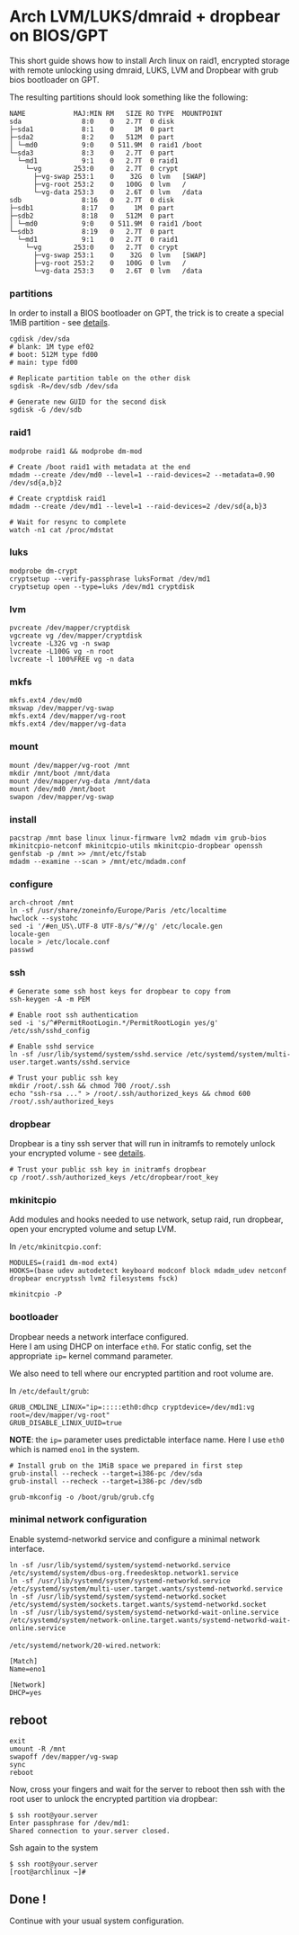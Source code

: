 # Arch LVM/LUKS/dmraid + dropbear on BIOS/GPT

This short guide shows how to install Arch linux on raid1, encrypted storage with remote unlocking using dmraid, LUKS, LVM and Dropbear with grub bios bootloader on GPT.

The resulting partitions should look something like the following:

```
NAME            MAJ:MIN RM   SIZE RO TYPE  MOUNTPOINT
sda               8:0    0   2.7T  0 disk  
├─sda1            8:1    0     1M  0 part  
├─sda2            8:2    0   512M  0 part  
│ └─md0           9:0    0 511.9M  0 raid1 /boot
└─sda3            8:3    0   2.7T  0 part  
  └─md1           9:1    0   2.7T  0 raid1 
    └─vg        253:0    0   2.7T  0 crypt 
      ├─vg-swap 253:1    0    32G  0 lvm   [SWAP]
      ├─vg-root 253:2    0   100G  0 lvm   /
      └─vg-data 253:3    0   2.6T  0 lvm   /data
sdb               8:16   0   2.7T  0 disk  
├─sdb1            8:17   0     1M  0 part  
├─sdb2            8:18   0   512M  0 part  
│ └─md0           9:0    0 511.9M  0 raid1 /boot
└─sdb3            8:19   0   2.7T  0 part  
  └─md1           9:1    0   2.7T  0 raid1 
    └─vg        253:0    0   2.7T  0 crypt 
      ├─vg-swap 253:1    0    32G  0 lvm   [SWAP]
      ├─vg-root 253:2    0   100G  0 lvm   /
      └─vg-data 253:3    0   2.6T  0 lvm   /data 
```

### partitions

In order to install a BIOS bootloader on GPT, the trick is to create a special 1MiB partition - see [details](https://wiki.archlinux.org/index.php/GRUB#GUID_Partition_Table_(GPT)_specific_instructions).

```
cgdisk /dev/sda
# blank: 1M type ef02
# boot: 512M type fd00
# main: type fd00

# Replicate partition table on the other disk
sgdisk -R=/dev/sdb /dev/sda

# Generate new GUID for the second disk
sgdisk -G /dev/sdb
```

### raid1

```
modprobe raid1 && modprobe dm-mod

# Create /boot raid1 with metadata at the end
mdadm --create /dev/md0 --level=1 --raid-devices=2 --metadata=0.90 /dev/sd{a,b}2

# Create cryptdisk raid1
mdadm --create /dev/md1 --level=1 --raid-devices=2 /dev/sd{a,b}3

# Wait for resync to complete
watch -n1 cat /proc/mdstat
```

### luks

```
modprobe dm-crypt
cryptsetup --verify-passphrase luksFormat /dev/md1
cryptsetup open --type=luks /dev/md1 cryptdisk
```

### lvm

```
pvcreate /dev/mapper/cryptdisk
vgcreate vg /dev/mapper/cryptdisk
lvcreate -L32G vg -n swap
lvcreate -L100G vg -n root
lvcreate -l 100%FREE vg -n data
```

### mkfs

```
mkfs.ext4 /dev/md0
mkswap /dev/mapper/vg-swap
mkfs.ext4 /dev/mapper/vg-root
mkfs.ext4 /dev/mapper/vg-data
```

### mount

```
mount /dev/mapper/vg-root /mnt
mkdir /mnt/boot /mnt/data
mount /dev/mapper/vg-data /mnt/data
mount /dev/md0 /mnt/boot
swapon /dev/mapper/vg-swap
```

### install

```
pacstrap /mnt base linux linux-firmware lvm2 mdadm vim grub-bios mkinitcpio-netconf mkinitcpio-utils mkinitcpio-dropbear openssh
genfstab -p /mnt >> /mnt/etc/fstab
mdadm --examine --scan > /mnt/etc/mdadm.conf
```

### configure

```
arch-chroot /mnt
ln -sf /usr/share/zoneinfo/Europe/Paris /etc/localtime
hwclock --systohc
sed -i '/#en_US\.UTF-8 UTF-8/s/^#//g' /etc/locale.gen
locale-gen
locale > /etc/locale.conf
passwd
```

### ssh

```
# Generate some ssh host keys for dropbear to copy from
ssh-keygen -A -m PEM

# Enable root ssh authentication
sed -i 's/^#PermitRootLogin.*/PermitRootLogin yes/g' /etc/ssh/sshd_config

# Enable sshd service
ln -sf /usr/lib/systemd/system/sshd.service /etc/systemd/system/multi-user.target.wants/sshd.service

# Trust your public ssh key
mkdir /root/.ssh && chmod 700 /root/.ssh
echo "ssh-rsa ..." > /root/.ssh/authorized_keys && chmod 600 /root/.ssh/authorized_keys
```

### dropbear

Dropbear is a tiny ssh server that will run in initramfs to remotely unlock your encrypted volume - see [details](https://wiki.archlinux.org/index.php/Dm-crypt/Specialties#Remote_unlocking_(hooks:_netconf,_dropbear,_tinyssh,_ppp)).

```
# Trust your public ssh key in initramfs dropbear
cp /root/.ssh/authorized_keys /etc/dropbear/root_key
```

### mkinitcpio

Add modules and hooks needed to use network, setup raid, run dropbear, open your encrypted volume and setup LVM.

In `/etc/mkinitcpio.conf`:
```
MODULES=(raid1 dm-mod ext4)
HOOKS=(base udev autodetect keyboard modconf block mdadm_udev netconf dropbear encryptssh lvm2 filesystems fsck)
```

```
mkinitcpio -P
```

### bootloader

Dropbear needs a network interface configured.  
Here I am using DHCP on interface `eth0`. For static config, set the appropriate `ip=` kernel command parameter.  

We also need to tell where our encrypted partition and root volume are.


In `/etc/default/grub`:
```
GRUB_CMDLINE_LINUX="ip=:::::eth0:dhcp cryptdevice=/dev/md1:vg root=/dev/mapper/vg-root"
GRUB_DISABLE_LINUX_UUID=true
```
**NOTE**: the `ip=` parameter uses predictable interface name. Here I use `eth0` which is named `eno1` in the system.


```
# Install grub on the 1MiB space we prepared in first step
grub-install --recheck --target=i386-pc /dev/sda
grub-install --recheck --target=i386-pc /dev/sdb

grub-mkconfig -o /boot/grub/grub.cfg
```

### minimal network configuration

Enable systemd-networkd service and configure a minimal network interface.

```
ln -sf /usr/lib/systemd/system/systemd-networkd.service /etc/systemd/system/dbus-org.freedesktop.network1.service
ln -sf /usr/lib/systemd/system/systemd-networkd.service /etc/systemd/system/multi-user.target.wants/systemd-networkd.service
ln -sf /usr/lib/systemd/system/systemd-networkd.socket /etc/systemd/system/sockets.target.wants/systemd-networkd.socket
ln -sf /usr/lib/systemd/system/systemd-networkd-wait-online.service /etc/systemd/system/network-online.target.wants/systemd-networkd-wait-online.service
```

`/etc/systemd/network/20-wired.network`:
```
[Match]
Name=eno1

[Network]
DHCP=yes
```

## reboot
```
exit
umount -R /mnt
swapoff /dev/mapper/vg-swap
sync
reboot
```

Now, cross your fingers and wait for the server to reboot then ssh with the root user to unlock the encrypted partition via dropbear:
```
$ ssh root@your.server
Enter passphrase for /dev/md1: 
Shared connection to your.server closed.
```

Ssh again to the system
```
$ ssh root@your.server
[root@archlinux ~]#
```

## Done !

Continue with your usual system configuration.